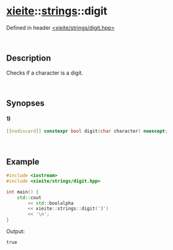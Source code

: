 # [xieite](../../xieite.md)\:\:[strings](../../strings.md)\:\:digit
Defined in header [<xieite/strings/digit.hpp>](../../../include/xieite/strings/digit.hpp)

&nbsp;

## Description
Checks if a character is a digit.

&nbsp;

## Synopses
#### 1)
```cpp
[[nodiscard]] constexpr bool digit(char character) noexcept;
```

&nbsp;

## Example
```cpp
#include <iostream>
#include <xieite/strings/digit.hpp>

int main() {
    std::cout
        << std::boolalpha
        << xieite::strings::digit('3')
		<< '\n';
}
```
Output:
```
true
```
